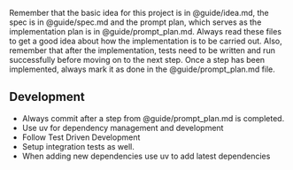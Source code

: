 Remember that the basic idea for this project is in @guide/idea.md, the spec is in @guide/spec.md and the prompt plan, which serves as the implementation plan is in @guide/prompt_plan.md. Always read these files to get a good idea about how the implementation is to be carried out. Also, remember that after the implementation, tests need to be written and run successfully before moving on to the next step. Once a step has been implemented, always mark it as done in the @guide/prompt_plan.md file.

## Development

- Always commit after a step from @guide/prompt_plan.md is completed.
- Use uv for dependency management and development
- Follow Test Driven Development
- Setup integration tests as well.
- When adding new dependencies use uv to add latest dependencies